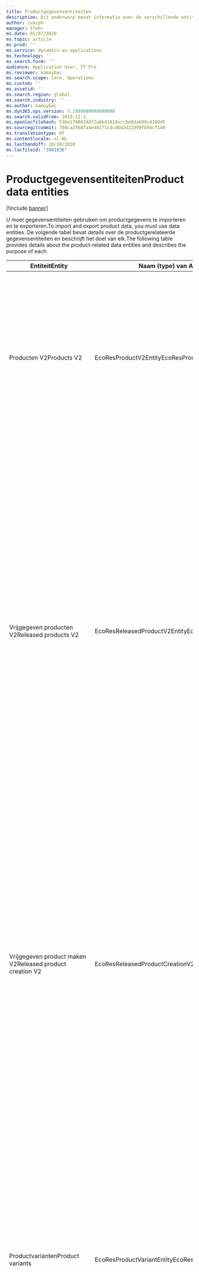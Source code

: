 ```yaml
---
title: Productgegevensentiteiten
description: Dit onderwerp bevat informatie over de verschillende entiteiten die kunnen worden gebruikt voor het importeren en exporteren van productgegevens.
author: cvocph
manager: tfehr
ms.date: 01/07/2020
ms.topic: article
ms.prod: ''
ms.service: dynamics-ax-applications
ms.technology: ''
ms.search.form: ''
audience: Application User, IT Pro
ms.reviewer: kamaybac
ms.search.scope: Core, Operations
ms.custom: ''
ms.assetid: ''
ms.search.region: global
ms.search.industry: ''
ms.author: kamaybac
ms.dyn365.ops.version: 7.2999999999999998
ms.search.validFrom: 2019-12-1
ms.openlocfilehash: 536e17088348f2a8b41818eccbe8da699c4189d5
ms.sourcegitcommit: 708ca25687a4e48271cdcd6d2d22d99fb94cf140
ms.translationtype: HT
ms.contentlocale: nl-NL
ms.lasthandoff: 10/10/2020
ms.locfileid: "3981836"
---
```

# <a name="product-data-entities"></a><span data-ttu-id="e87e8-103">Productgegevensentiteiten</span><span class="sxs-lookup"><span data-stu-id="e87e8-103">Product data entities</span></span>

[!include [banner](../includes/banner.md)]

<span data-ttu-id="e87e8-104">U moet gegevensentiteiten gebruiken om productgegevens te importeren en te exporteren.</span><span class="sxs-lookup"><span data-stu-id="e87e8-104">To import and export product data, you must use data entities.</span></span> <span data-ttu-id="e87e8-105">De volgende tabel bevat details over de productgerelateerde gegevensentiteiten en beschrijft het doel van elk.</span><span class="sxs-lookup"><span data-stu-id="e87e8-105">The following table provides details about the product-related data entities and describes the purpose of each.</span></span>

| <span data-ttu-id="e87e8-106">Entiteit</span><span class="sxs-lookup"><span data-stu-id="e87e8-106">Entity</span></span> | <span data-ttu-id="e87e8-107">Naam (type) van Application Object Tree (AOT)</span><span class="sxs-lookup"><span data-stu-id="e87e8-107">Application Object Tree (AOT) name (type)</span></span> | <span data-ttu-id="e87e8-108">Opmerkingen</span><span class="sxs-lookup"><span data-stu-id="e87e8-108">Notes</span></span> |
|--------|-------------------------------------------|-------|
| <span data-ttu-id="e87e8-109">Producten V2</span><span class="sxs-lookup"><span data-stu-id="e87e8-109">Products V2</span></span> | <span data-ttu-id="e87e8-110">EcoResProductV2Entity</span><span class="sxs-lookup"><span data-stu-id="e87e8-110">EcoResProductV2Entity</span></span> | <span data-ttu-id="e87e8-111">Deze entiteit wordt gebruikt voor het importeren en exporteren van gedeelde producten, zowel afzonderlijke producten als productmodellen.</span><span class="sxs-lookup"><span data-stu-id="e87e8-111">This entity is used to import and export shared products-distinct products and product masters.</span></span> <span data-ttu-id="e87e8-112">Updates worden ondersteund.</span><span class="sxs-lookup"><span data-stu-id="e87e8-112">It allows for updates.</span></span> <span data-ttu-id="e87e8-113">De entiteit biedt geen ondersteuning voor op sets gebaseerde SQL-bewerkingen.</span><span class="sxs-lookup"><span data-stu-id="e87e8-113">It doesn't support set-based SQL operations.</span></span> <span data-ttu-id="e87e8-114">De entiteit is wel geschikt voor Open Data Protocol (OData).</span><span class="sxs-lookup"><span data-stu-id="e87e8-114">It's enabled for Open Data Protocol (OData).</span></span> |
| <span data-ttu-id="e87e8-115">Vrijgegeven producten V2</span><span class="sxs-lookup"><span data-stu-id="e87e8-115">Released products V2</span></span> | <span data-ttu-id="e87e8-116">EcoResReleasedProductV2Entity</span><span class="sxs-lookup"><span data-stu-id="e87e8-116">EcoResReleasedProductV2Entity</span></span> | <span data-ttu-id="e87e8-117">Deze entiteit wordt gebruikt voor het importeren en exporteren van uitgebrachte producten, zowel afzonderlijke producten als productmodellen.</span><span class="sxs-lookup"><span data-stu-id="e87e8-117">This entity is used to import and export released products-distinct products and product masters.</span></span> <span data-ttu-id="e87e8-118">Updates worden ondersteund.</span><span class="sxs-lookup"><span data-stu-id="e87e8-118">It allows for updates.</span></span> <span data-ttu-id="e87e8-119">Het gedeelde product moet al zijn gemaakt.</span><span class="sxs-lookup"><span data-stu-id="e87e8-119">It requires that the shared product already be created.</span></span> <span data-ttu-id="e87e8-120">Wanneer een nieuw vrijgegeven product wordt geïmporteerd, vindt een vrijgave van het gedeelde product plaats.</span><span class="sxs-lookup"><span data-stu-id="e87e8-120">When a new released product is imported, a release of the shared product occurs.</span></span> <span data-ttu-id="e87e8-121">Er zijn ook afzonderlijke entiteiten die kunnen worden gebruikt voor het importeren en exporteren van vrijgegeven productmodellen en vrijgegeven verschillende varianten.</span><span class="sxs-lookup"><span data-stu-id="e87e8-121">There are also separate entities that can be used to import and export released product masters and released distinct variants.</span></span> <span data-ttu-id="e87e8-122">Deze entiteit biedt geen ondersteuning voor op sets gebaseerde SQL-bewerkingen of verwijderbewerkingen.</span><span class="sxs-lookup"><span data-stu-id="e87e8-122">This entity doesn't support set-based SQL operations or delete operations.</span></span> <span data-ttu-id="e87e8-123">De entiteit is wel geschikt voor OData.</span><span class="sxs-lookup"><span data-stu-id="e87e8-123">It's enabled for OData.</span></span> |
| <span data-ttu-id="e87e8-124">Vrijgegeven product maken V2</span><span class="sxs-lookup"><span data-stu-id="e87e8-124">Released product creation V2</span></span> | <span data-ttu-id="e87e8-125">EcoResReleasedProductCreationV2Entity</span><span class="sxs-lookup"><span data-stu-id="e87e8-125">EcoResReleasedProductCreationV2Entity</span></span> | <span data-ttu-id="e87e8-126">Deze entiteit wordt gebruikt om gedeelde producten en vrijgegeven producten in één stap te importeren.</span><span class="sxs-lookup"><span data-stu-id="e87e8-126">This entity is used to import shared products and released products in one step.</span></span> <span data-ttu-id="e87e8-127">Hoewel exporteren wordt ondersteund, wordt dat gebruik niet aanbevolen, omdat het doel van de entiteit het maken van een product is.</span><span class="sxs-lookup"><span data-stu-id="e87e8-127">Although it supports exports, that use isn't recommended, because the purpose of the entity is product creation.</span></span> <span data-ttu-id="e87e8-128">Updates worden niet ondersteund.</span><span class="sxs-lookup"><span data-stu-id="e87e8-128">It doesn't support updates.</span></span> <span data-ttu-id="e87e8-129">Een beperkt aantal velden (velden die beschikbaar zijn in het dialoogvenster voor het maken van producten) wordt ondersteund.</span><span class="sxs-lookup"><span data-stu-id="e87e8-129">It supports a limited set of fields (fields that are available in the product creation dialog box).</span></span> <span data-ttu-id="e87e8-130">De entiteit biedt geen ondersteuning voor op sets gebaseerde SQL-bewerkingen.</span><span class="sxs-lookup"><span data-stu-id="e87e8-130">It doesn't support set-based SQL operations.</span></span> <span data-ttu-id="e87e8-131">Deze entiteit wordt niet weergegeven via OData.</span><span class="sxs-lookup"><span data-stu-id="e87e8-131">It isn't exposed through OData.</span></span> |
| <span data-ttu-id="e87e8-132">Productvarianten</span><span class="sxs-lookup"><span data-stu-id="e87e8-132">Product variants</span></span> | <span data-ttu-id="e87e8-133">EcoResProductVariantEntity</span><span class="sxs-lookup"><span data-stu-id="e87e8-133">EcoResProductVariantEntity</span></span> | <span data-ttu-id="e87e8-134">Deze entiteit wordt gebruikt voor het importeren en exporteren van gedeelde productvarianten.</span><span class="sxs-lookup"><span data-stu-id="e87e8-134">This entity is used to import and export shared product variants.</span></span> <span data-ttu-id="e87e8-135">Updates worden ondersteund.</span><span class="sxs-lookup"><span data-stu-id="e87e8-135">It allows for updates.</span></span> <span data-ttu-id="e87e8-136">Hiervoor moeten dimensiewaarden al zijn gemaakt.</span><span class="sxs-lookup"><span data-stu-id="e87e8-136">It requires that dimension values already be created.</span></span> <span data-ttu-id="e87e8-137">De integratiesleutel is het productmodel plus productdimensies.</span><span class="sxs-lookup"><span data-stu-id="e87e8-137">The integration key is the product master plus product dimensions.</span></span> <span data-ttu-id="e87e8-138">Deze entiteit biedt geen ondersteuning voor op sets gebaseerde SQL-bewerkingen.</span><span class="sxs-lookup"><span data-stu-id="e87e8-138">This entity doesn't support set-based SQL operations.</span></span> <span data-ttu-id="e87e8-139">De entiteit is wel geschikt voor OData.</span><span class="sxs-lookup"><span data-stu-id="e87e8-139">It's enabled for OData.</span></span> <span data-ttu-id="e87e8-140">De entiteit ondersteunt verwijderbewerkingen.</span><span class="sxs-lookup"><span data-stu-id="e87e8-140">It supports delete operations.</span></span> <span data-ttu-id="e87e8-141">De entiteit kan niet worden uitgebreid door nieuwe productdimensies toe te voegen.</span><span class="sxs-lookup"><span data-stu-id="e87e8-141">It can't be extended through the addition of new product dimensions.</span></span> |
| <span data-ttu-id="e87e8-142">Productvarianten per productnummer-id</span><span class="sxs-lookup"><span data-stu-id="e87e8-142">Product variants by product number identification</span></span> | <span data-ttu-id="e87e8-143">EcoResProductNumberIdentifiedProductVariantEntity</span><span class="sxs-lookup"><span data-stu-id="e87e8-143">EcoResProductNumberIdentifiedProductVariantEntity</span></span> | <span data-ttu-id="e87e8-144">Deze entiteit wordt gebruikt voor het importeren en exporteren van gedeelde productvarianten.</span><span class="sxs-lookup"><span data-stu-id="e87e8-144">This entity is used to import and export shared product variants.</span></span> <span data-ttu-id="e87e8-145">Updates worden ondersteund.</span><span class="sxs-lookup"><span data-stu-id="e87e8-145">It allows for updates.</span></span> <span data-ttu-id="e87e8-146">Hiervoor moeten dimensiewaarden al zijn gemaakt.</span><span class="sxs-lookup"><span data-stu-id="e87e8-146">It requires that dimension values already be created.</span></span> <span data-ttu-id="e87e8-147">De integratiesleutel is het productnummer (terwijl de integratiesleutel voor de entiteit **Productvarianten** het productmodel plus productdimensies is).</span><span class="sxs-lookup"><span data-stu-id="e87e8-147">The integration key is the product number (whereas the integration key for the **Product variants** entity is the product master plus product dimensions).</span></span> |
| <span data-ttu-id="e87e8-148">Vrijgegeven productvarianten</span><span class="sxs-lookup"><span data-stu-id="e87e8-148">Released product variants</span></span> | <span data-ttu-id="e87e8-149">EcoResReleasedProductVariantEntity</span><span class="sxs-lookup"><span data-stu-id="e87e8-149">EcoResReleasedProductVariantEntity</span></span> | <span data-ttu-id="e87e8-150">Deze entiteit wordt gebruikt voor het importeren en exporteren van vrijgegeven productvarianten.</span><span class="sxs-lookup"><span data-stu-id="e87e8-150">This entity is used to import and export released product variants.</span></span> <span data-ttu-id="e87e8-151">Updates worden ondersteund.</span><span class="sxs-lookup"><span data-stu-id="e87e8-151">It allows for updates.</span></span> <span data-ttu-id="e87e8-152">Gedeelde productvarianten moeten al zijn gemaakt.</span><span class="sxs-lookup"><span data-stu-id="e87e8-152">It requires that shared product variants already be created.</span></span> <span data-ttu-id="e87e8-153">Wanneer een nieuw vrijgegeven productvariant wordt geïmporteerd, vindt een vrijgave van de gedeelde productvariant plaats.</span><span class="sxs-lookup"><span data-stu-id="e87e8-153">When a new released product variant is imported, a release of the shared product variant occurs.</span></span> <span data-ttu-id="e87e8-154">Deze entiteit biedt geen ondersteuning voor op sets gebaseerde SQL-bewerkingen.</span><span class="sxs-lookup"><span data-stu-id="e87e8-154">This entity doesn't support set-based SQL operations.</span></span> <span data-ttu-id="e87e8-155">De entiteit is wel geschikt voor OData.</span><span class="sxs-lookup"><span data-stu-id="e87e8-155">It's enabled for OData.</span></span> <span data-ttu-id="e87e8-156">Hoewel verwijderbewerkingen worden ondersteund, resulteren deze momenteel in gegevensbeschadiging vanwege een bug in het huidige platform.</span><span class="sxs-lookup"><span data-stu-id="e87e8-156">Although it supports delete operations, that use currently causes data corruption because of a bug in the current platform.</span></span> <span data-ttu-id="e87e8-157">Deze entiteit kan niet worden uitgebreid door nieuwe productdimensies toe te voegen.</span><span class="sxs-lookup"><span data-stu-id="e87e8-157">This entity can't be extended through the addition of new product dimensions.</span></span> |
| <span data-ttu-id="e87e8-158">Vrijgegeven productvarianten per productnummer-id</span><span class="sxs-lookup"><span data-stu-id="e87e8-158">Released product variants by product number identification</span></span> | <span data-ttu-id="e87e8-159">EcoResProductNumberIdentifiedReleasedProductVariantEntity</span><span class="sxs-lookup"><span data-stu-id="e87e8-159">EcoResProductNumberIdentifiedReleasedProductVariantEntity</span></span> | <span data-ttu-id="e87e8-160">Deze entiteit lijkt op de entiteit **Vrijgegeven productvarianten**, maar de integratiesleutel is het productnummer in plaats van het productmodel plus productdimensies.</span><span class="sxs-lookup"><span data-stu-id="e87e8-160">This entity resembles the **Released product variants** entity, but the integration key is the product number instead of the product master plus product dimensions.</span></span> <span data-ttu-id="e87e8-161">De entiteit kan worden uitgebreid door nieuwe productdimensies toe te voegen.</span><span class="sxs-lookup"><span data-stu-id="e87e8-161">It can be extended through the addition of new product dimensions.</span></span> |
| <span data-ttu-id="e87e8-162">Verkoopbare vrijgegeven producten</span><span class="sxs-lookup"><span data-stu-id="e87e8-162">Sellable released products</span></span> | <span data-ttu-id="e87e8-163">EcoResSellableReleasedProductEntity</span><span class="sxs-lookup"><span data-stu-id="e87e8-163">EcoResSellableReleasedProductEntity</span></span> | <span data-ttu-id="e87e8-164">Deze entiteit wordt gebruikt om alleen verkoopbare producten te exporteren.</span><span class="sxs-lookup"><span data-stu-id="e87e8-164">This entity is used to export only sellable products.</span></span> <span data-ttu-id="e87e8-165">Verkoopbare producten zijn producten die de informatie bevatten die ze nodig hebben om te kunnen worden gebruikt in een verkooporder.</span><span class="sxs-lookup"><span data-stu-id="e87e8-165">Sellable products are products that have the information that they require in order to be used in a sales order.</span></span> <span data-ttu-id="e87e8-166">Dezelfde regels zijn van toepassing wanneer een product wordt gevalideerd met de functie **Valideren** op de pagina **Vrijgegeven producten**.</span><span class="sxs-lookup"><span data-stu-id="e87e8-166">The same rules apply when a product is validated by using the **Validate** function on the **Released products** page.</span></span> |
| <span data-ttu-id="e87e8-167">Vrijgegeven verschillende producten V2</span><span class="sxs-lookup"><span data-stu-id="e87e8-167">Released Distinct products V2</span></span> | <span data-ttu-id="e87e8-168">EcoResDistinctProductV2Entity</span><span class="sxs-lookup"><span data-stu-id="e87e8-168">EcoResDistinctProductV2Entity</span></span> | <span data-ttu-id="e87e8-169">Deze entiteit wordt gebruikt om verschillende producten te exporteren.</span><span class="sxs-lookup"><span data-stu-id="e87e8-169">This entity is used to export distinct products.</span></span> <span data-ttu-id="e87e8-170">Deze verschillende producten kunnen, producten, subtypeproducten en productvarianten zijn.</span><span class="sxs-lookup"><span data-stu-id="e87e8-170">Those distinct products can be products, subtype products, and product variants.</span></span> |
| <span data-ttu-id="e87e8-171">Vrijgegeven productmodellen V2</span><span class="sxs-lookup"><span data-stu-id="e87e8-171">Released products masters V2</span></span> | <span data-ttu-id="e87e8-172">EcoResProductMasterV2Entity</span><span class="sxs-lookup"><span data-stu-id="e87e8-172">EcoResProductMasterV2Entity</span></span> | <span data-ttu-id="e87e8-173">Deze entiteit wordt gebruikt voor het importeren en exporteren van productmodellen.</span><span class="sxs-lookup"><span data-stu-id="e87e8-173">This entity is used to import and export product masters.</span></span> <span data-ttu-id="e87e8-174">De entiteit is niet geschikt voor gegevensbeheer.</span><span class="sxs-lookup"><span data-stu-id="e87e8-174">It isn't enabled for data management.</span></span> |
| <span data-ttu-id="e87e8-175">Artikel - streepjescode</span><span class="sxs-lookup"><span data-stu-id="e87e8-175">Item - bar code</span></span> | <span data-ttu-id="e87e8-176">EcoResProductBarcodeEntity</span><span class="sxs-lookup"><span data-stu-id="e87e8-176">EcoResProductBarcodeEntity</span></span> | <span data-ttu-id="e87e8-177">Deze entiteit wordt gebruikt om producten en streepjescodes te exporteren.</span><span class="sxs-lookup"><span data-stu-id="e87e8-177">This entity is used to export products and bar codes.</span></span> |
| <span data-ttu-id="e87e8-178">Statussen van productlevenscyclus</span><span class="sxs-lookup"><span data-stu-id="e87e8-178">Product lifecycle states</span></span> | <span data-ttu-id="e87e8-179">EcoResProductLifecycleSateEntity</span><span class="sxs-lookup"><span data-stu-id="e87e8-179">EcoResProductLifecycleSateEntity</span></span> | <span data-ttu-id="e87e8-180">Deze entiteit wordt gebruikt voor het importeren en exporteren van de verschillende levenscyclusstatussen die kunnen worden toegewezen aan een product.</span><span class="sxs-lookup"><span data-stu-id="e87e8-180">This entity is used to import and export the different product lifecycle states that can be assigned to a product.</span></span> |

> [!NOTE]
> <span data-ttu-id="e87e8-181">U kunt de gegevensentiteit **Vrijgegeven producten V2** alleen gebruiken om producten in het systeem te importeren als het gedeelde product al is gemaakt.</span><span class="sxs-lookup"><span data-stu-id="e87e8-181">You can use the **Released Products V2** data entity to import products into the system only if the shared product has already been created.</span></span> <span data-ttu-id="e87e8-182">Anders moet u de gegevensentiteit **Product maken** gebruiken om producten in het systeem te importeren.</span><span class="sxs-lookup"><span data-stu-id="e87e8-182">Otherwise, to import products into the system, you must use the **Product creation** data entity.</span></span>
